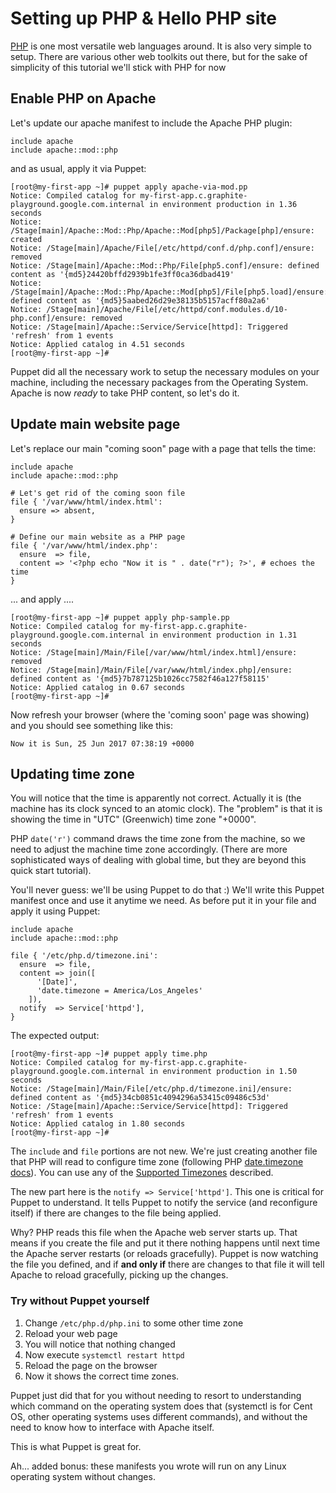 # Setting up PHP & Hello PHP site

[PHP][] is one most versatile web languages around. It is also very simple to
setup. There are various other web toolkits out there, but for the sake of
simplicity of this tutorial we'll stick with PHP for now

## Enable PHP on Apache

Let's update our apache manifest to include the Apache PHP plugin:

```puppet
include apache
include apache::mod::php
```

and as usual, apply it via Puppet:

```
[root@my-first-app ~]# puppet apply apache-via-mod.pp
Notice: Compiled catalog for my-first-app.c.graphite-playground.google.com.internal in environment production in 1.36 seconds
Notice: /Stage[main]/Apache::Mod::Php/Apache::Mod[php5]/Package[php]/ensure: created
Notice: /Stage[main]/Apache/File[/etc/httpd/conf.d/php.conf]/ensure: removed
Notice: /Stage[main]/Apache::Mod::Php/File[php5.conf]/ensure: defined content as '{md5}24420bffd2939b1fe3ff0ca36dbad419'
Notice: /Stage[main]/Apache::Mod::Php/Apache::Mod[php5]/File[php5.load]/ensure: defined content as '{md5}5aabed26d29e38135b5157acff80a2a6'
Notice: /Stage[main]/Apache/File[/etc/httpd/conf.modules.d/10-php.conf]/ensure: removed
Notice: /Stage[main]/Apache::Service/Service[httpd]: Triggered 'refresh' from 1 events
Notice: Applied catalog in 4.51 seconds
[root@my-first-app ~]# 
```

Puppet did all the necessary work to setup the necessary modules on your
machine, including the necessary packages from the Operating System. Apache is
now *ready* to take PHP content, so let's do it.


## Update main website page

Let's replace our main "coming soon" page with a page that tells the time:

```puppet
include apache
include apache::mod::php

# Let's get rid of the coming soon file
file { '/var/www/html/index.html':
  ensure => absent,
}

# Define our main website as a PHP page
file { '/var/www/html/index.php':
  ensure  => file,
  content => '<?php echo "Now it is " . date("r"); ?>', # echoes the time
}
```

... and apply ....

```
[root@my-first-app ~]# puppet apply php-sample.pp
Notice: Compiled catalog for my-first-app.c.graphite-playground.google.com.internal in environment production in 1.31 seconds
Notice: /Stage[main]/Main/File[/var/www/html/index.html]/ensure: removed
Notice: /Stage[main]/Main/File[/var/www/html/index.php]/ensure: defined content as '{md5}7b787125b1026cc7582f46a127f58115'
Notice: Applied catalog in 0.67 seconds
[root@my-first-app ~]#
```

Now refresh your browser (where the 'coming soon' page was showing) and you
should see something like this:

```
Now it is Sun, 25 Jun 2017 07:38:19 +0000
```

## Updating time zone

You will notice that the time is apparently not correct. Actually it is (the
machine has its clock synced to an atomic clock). The "problem" is that it is
showing the time in "UTC" (Greenwich) time zone "+0000".

PHP `date('r')` command draws the time zone from the machine, so we need to
adjust the machine time zone accordingly. (There are more sophisticated ways of
dealing with global time, but they are beyond this quick start tutorial).

You'll never guess: we'll be using Puppet to do that :) We'll write this Puppet
manifest once and use it anytime we need. As before put it in your file and
apply it using Puppet:

```puppet
include apache
include apache::mod::php

file { '/etc/php.d/timezone.ini':
  ensure  => file,
  content => join([
      '[Date]',
      'date.timezone = America/Los_Angeles'
    ]),
  notify  => Service['httpd'],
}
```

The expected output:

```
[root@my-first-app ~]# puppet apply time.php
Notice: Compiled catalog for my-first-app.c.graphite-playground.google.com.internal in environment production in 1.50 seconds
Notice: /Stage[main]/Main/File[/etc/php.d/timezone.ini]/ensure: defined content as '{md5}34cb0851c4094296a53415c09486c53d'
Notice: /Stage[main]/Apache::Service/Service[httpd]: Triggered 'refresh' from 1 events
Notice: Applied catalog in 1.80 seconds
[root@my-first-app ~]#
```

The `include` and `file` portions are not new. We're just creating another file
that PHP will read to configure time zone (following PHP [date.timezone
docs][php-date-timezone]). You can use any of the [Supported
Timezones][php-timezones] described.

The new part here is the `notify => Service['httpd']`. This one is critical for
Puppet to understand. It tells Puppet to notify the service (and reconfigure
itself) if there are changes to the file being applied.

Why? PHP reads this file when the Apache web server starts up. That means if you
create the file and put it there nothing happens until next time the Apache
server restarts (or reloads gracefully). Puppet is now watching the file you
defined, and if **and only if** there are changes to that file it will tell
Apache to reload gracefully, picking up the changes.

### Try without Puppet yourself

1. Change `/etc/php.d/php.ini` to some other time zone
2. Reload your web page
3. You will notice that nothing changed
4. Now execute `systemctl restart httpd`
5. Reload the page on the browser
6. Now it shows the correct time zones.

Puppet just did that for you without needing to resort to understanding which
command on the operating system does that (systemctl is for Cent OS, other
operating systems uses different commands), and without the need to know how to
interface with Apache itself.

This is what Puppet is great for.

Ah... added bonus: these manifests you wrote will run on any Linux operating
system without changes.


[PHP]: https://www.php.net
[php-date-timezone]: http://php.net/manual/en/datetime.configuration.php#ini.date.timezone
[php-timezones]: http://php.net/manual/en/timezones.america.php
